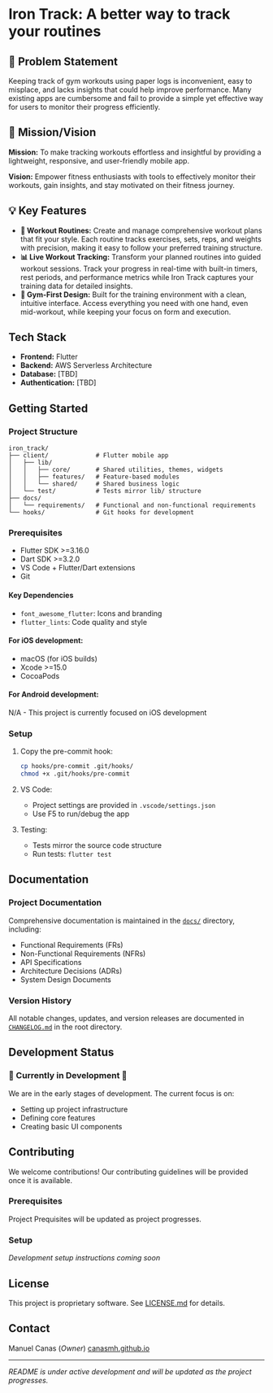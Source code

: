 # Iron Track: A better way to track your routines

## 🤔 Problem Statement

Keeping track of gym workouts using paper logs is inconvenient, easy to misplace, and lacks insights that could help improve performance. Many existing apps are cumbersome and fail to provide a simple yet effective way for users to monitor their progress efficiently.

## 🎯 Mission/Vision

**Mission:** To make tracking workouts effortless and insightful by providing a lightweight, responsive, and user-friendly mobile app.

**Vision:** Empower fitness enthusiasts with tools to effectively monitor their workouts, gain insights, and stay motivated on their fitness journey.
 
## 💡 Key Features

- **💪 Workout Routines:** Create and manage comprehensive workout plans that fit your style. Each routine tracks exercises, sets, reps, and weights with precision, making it easy to follow your preferred training structure.
- **📊 Live Workout Tracking:** Transform your planned routines into guided workout sessions. Track your progress in real-time with built-in timers, rest periods, and performance metrics while Iron Track captures your training data for detailed insights.
- **🏃 Gym-First Design:** Built for the training environment with a clean, intuitive interface. Access everything you need with one hand, even mid-workout, while keeping your focus on form and execution.

## Tech Stack

- **Frontend:** Flutter
- **Backend:** AWS Serverless Architecture
- **Database:** [TBD]
- **Authentication:** [TBD]

## Getting Started

### Project Structure

```
iron_track/
├── client/             # Flutter mobile app
│   ├── lib/
│   │   ├── core/       # Shared utilities, themes, widgets
│   │   ├── features/   # Feature-based modules
│   │   └── shared/     # Shared business logic
│   └── test/           # Tests mirror lib/ structure
├── docs/
│   └── requirements/   # Functional and non-functional requirements
└── hooks/              # Git hooks for development
```

### Prerequisites
- Flutter SDK >=3.16.0
- Dart SDK >=3.2.0
- VS Code + Flutter/Dart extensions
- Git

#### Key Dependencies
- `font_awesome_flutter`: Icons and branding
- `flutter_lints`: Code quality and style

#### For iOS development:
- macOS (for iOS builds)
- Xcode >=15.0
- CocoaPods


#### For Android development:
N/A - This project is currently focused on iOS development

### Setup
1. Copy the pre-commit hook:
    ```bash
    cp hooks/pre-commit .git/hooks/
    chmod +x .git/hooks/pre-commit
    ```

2. VS Code:
    - Project settings are provided in `.vscode/settings.json`
    - Use F5 to run/debug the app
3. Testing:
    - Tests mirror the source code structure
    - Run tests: `flutter test`

## Documentation

### Project Documentation
Comprehensive documentation is maintained in the [`docs/`](/docs) directory, including:
- Functional Requirements (FRs)
- Non-Functional Requirements (NFRs)
- API Specifications
- Architecture Decisions (ADRs)
- System Design Documents

### Version History
All notable changes, updates, and version releases are documented in [`CHANGELOG.md`](/CHANGELOG.md) in the root directory.

## Development Status

### 🚧 Currently in Development 🚧

We are in the early stages of development. The current focus is on:

- Setting up project infrastructure
- Defining core features
- Creating basic UI components

## Contributing

We welcome contributions! Our contributing guidelines will be provided once it is available.

### Prerequisites

Project Prequisites will be updated as project progresses.

### Setup
_Development setup instructions coming soon_

## License

This project is proprietary software. See [LICENSE.md](https://github.com/canasmh/iron-track-mobile/blob/main/LICENSE.md) for details.

## Contact

Manuel Canas (_Owner_) [canasmh.github.io](canasmh.github.io)

---

_README is under active development and will be updated as the project progresses._

